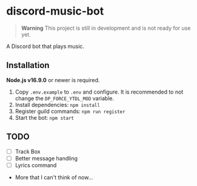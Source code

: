 # discord-music-bot

> __Warning__
> This project is still in development and is not ready for use yet.

A Discord bot that plays music.

## Installation

**Node.js v16.9.0** or newer is required.

1. Copy `.env.example` to `.env` and configure. It is recommended to not change the `DP_FORCE_YTDL_MOD` variable.
2. Install dependencies: `npm install`
3. Register guild commands: `npm run register`
4. Start the bot: `npm start`

## TODO

- [ ] Track Box
- [ ] Better message handling
- [ ] Lyrics command
- More that I can't think of now...

